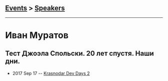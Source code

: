 ## [Events](../README.md) > [Speakers](../speakers.md)
---

# Иван Муратов

## Тест Джоэла Спольски. 20 лет спустя. Наши дни.
- 2017 Sep 17 -- [Krasnodar Dev Days 2](https://www.youtube.com/watch?v=f6G4OaEWBaE)    
